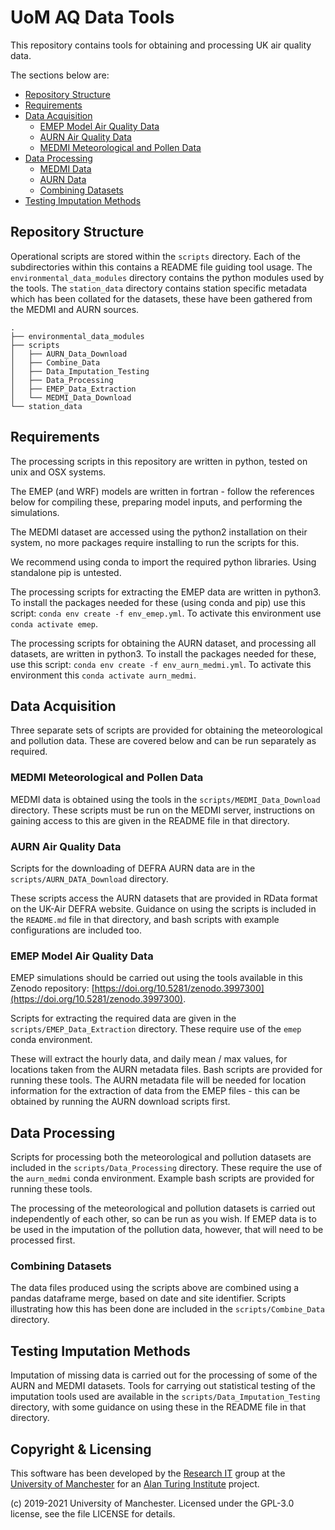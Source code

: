 # UoM AQ Data Tools

This repository contains tools for obtaining and processing UK air quality data.

The sections below are:
- [Repository Structure](#repository-structure)
- [Requirements](#requirements)
- [Data Acquisition](#data-acquisition)
  - [EMEP Model Air Quality Data](#emep-model-air-quality-data)
  - [AURN Air Quality Data](#aurn-air-quality-data)
  - [MEDMI Meteorological and Pollen Data](#medmi-meteorological-and-pollen-data)
- [Data Processing](#data-processing)
  - [MEDMI Data](#medmi-data)
  - [AURN Data](#aurn-data)
  - [Combining Datasets](#combining-datasets)
- [Testing Imputation Methods](#testing-imputation-methods)

<!-- toc -->

## Repository Structure

Operational scripts are stored within the `scripts` directory. Each of the subdirectories 
within this contains a README file guiding tool usage. The `environmental_data_modules` 
directory contains the python modules used by the tools. The `station_data` directory 
contains station specific metadata which has been collated for the datasets, these have 
been gathered from the MEDMI and AURN sources.

```
.
├── environmental_data_modules
├── scripts
│   ├── AURN_Data_Download
│   ├── Combine_Data
│   ├── Data_Imputation_Testing
│   ├── Data_Processing
│   ├── EMEP_Data_Extraction
│   └── MEDMI_Data_Download
└── station_data
```


## Requirements

The processing scripts in this repository are written in python, tested on unix and OSX
systems.

The EMEP (and WRF) models are written in fortran - follow the references below for compiling 
these, preparing model inputs, and performing the simulations.

The MEDMI dataset are accessed using the python2 installation on their system, no more
packages require installing to run the scripts for this.

We recommend using conda to import the required python libraries. Using standalone pip is
untested. 

The processing scripts for extracting the EMEP data are written in python3. To
install the packages needed for these (using conda and pip) use this script:
`conda env create -f env_emep.yml`.
To activate this environment use `conda activate emep`.

The processing scripts for obtaining the AURN dataset, and processing all datasets, are
written in python3. To install the packages needed for these, use this script: 
`conda env create -f env_aurn_medmi.yml`.
To activate this environment this `conda activate aurn_medmi`.

## Data Acquisition

Three separate sets of scripts are provided for obtaining the meteorological and pollution
data. These are covered below and can be run separately as required.

### MEDMI Meteorological and Pollen Data

MEDMI data is obtained using the tools in the `scripts/MEDMI_Data_Download` directory.
These scripts must be run on the MEDMI server, instructions on gaining access to this are
given in the README file in that directory.

### AURN Air Quality Data

Scripts for the downloading of DEFRA AURN data are in the `scripts/AURN_DATA_Download` directory.

These scripts access the AURN datasets that are provided in RData format on the UK-Air
DEFRA website. Guidance on using the scripts is included in the `README.md` file in that
directory, and bash scripts with example configurations are included too.

### EMEP Model Air Quality Data

EMEP simulations should be carried out using the tools available in this Zenodo repository:
[https://doi.org/10.5281/zenodo.3997300](https://doi.org/10.5281/zenodo.3997300).

Scripts for extracting the required data are given in the `scripts/EMEP_Data_Extraction` 
directory. These require use of the `emep` conda environment.

These will extract the hourly data, and daily mean / max values, for locations taken
from the AURN metadata files. Bash scripts are provided for running these tools. The AURN
metadata file will be needed for location information for the extraction of data from the
EMEP files - this can be obtained by running the AURN download scripts first.

## Data Processing

Scripts for processing both the meteorological and pollution datasets are included in
the `scripts/Data_Processing` directory. These require the use of the `aurn_medmi` conda 
environment. Example bash scripts are provided for running these tools.

The processing of the meteorological and pollution datasets is carried out independently of
each other, so can be run as you wish. If EMEP data is to be used in the imputation of the
pollution data, however, that will need to be processed first.

### Combining Datasets

The data files produced using the scripts above are combined using a pandas dataframe merge,
based on date and site identifier. Scripts illustrating how this has been done are included
in the `scripts/Combine_Data` directory.

## Testing Imputation Methods

Imputation of missing data is carried out for the processing of some of the AURN and MEDMI 
datasets. Tools for carrying out statistical testing of the imputation tools used are 
available in the `scripts/Data_Imputation_Testing` directory, with some guidance on using 
these in the README file in that directory.


## Copyright & Licensing

This software has been developed by the [Research IT](https://research-it.manchester.ac.uk/) 
group at the [University of Manchester](https://www.manchester.ac.uk/) for an 
[Alan Turing Institute](https://www.turing.ac.uk/) project.

(c) 2019-2021 University of Manchester.
Licensed under the GPL-3.0 license, see the file LICENSE for details.
